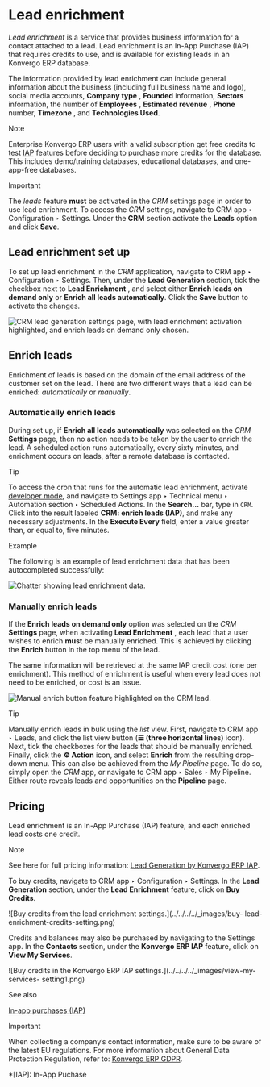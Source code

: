 # Lead enrichment

_Lead enrichment_ is a service that provides business information for a
contact attached to a lead. Lead enrichment is an In-App Purchase (IAP) that
requires credits to use, and is available for existing leads in an Konvergo ERP
database.

The information provided by lead enrichment can include general information
about the business (including full business name and logo), social media
accounts, **Company type** , **Founded** information, **Sectors** information,
the number of **Employees** , **Estimated revenue** , **Phone** number,
**Timezone** , and **Technologies Used**.

<div class="alert alert-primary">
<p class="alert-title">
Note</p><p>Enterprise Konvergo ERP users with a valid subscription get free credits to test <abbr title="In-App Purchase">IAP</abbr> features before deciding to purchase more credits for the database. This includes
demo/training databases, educational databases, and one-app-free databases.</p>
</div> <div class="alert alert-warning">
<p class="alert-title">
Important</p><p>The <em>leads</em> feature <b>must</b> be activated in the <em>CRM</em> settings page in order to use lead
enrichment. To access the <em>CRM</em> settings, navigate to CRM app ‣ Configuration
‣ Settings. Under the <b>CRM</b> section activate the <b>Leads</b> option and click
<b>Save</b>.</p>
</div>

## Lead enrichment set up

To set up lead enrichment in the _CRM_ application, navigate to CRM app ‣
Configuration ‣ Settings. Then, under the **Lead Generation** section, tick
the checkbox next to **Lead Enrichment** , and select either **Enrich leads on
demand only** or **Enrich all leads automatically**. Click the **Save** button
to activate the changes.

![CRM lead generation settings page, with lead enrichment activation
highlighted, and enrich leads on demand only
chosen.](../../../../_images/lead-enrichment-activate.png)

## Enrich leads

Enrichment of leads is based on the domain of the email address of the
customer set on the lead. There are two different ways that a lead can be
enriched: _automatically_ or _manually_.

### Automatically enrich leads

During set up, if **Enrich all leads automatically** was selected on the _CRM_
**Settings** page, then no action needs to be taken by the user to enrich the
lead. A scheduled action runs automatically, every sixty minutes, and
enrichment occurs on leads, after a remote database is contacted.

<div class="alert alert-info">
<p class="alert-title">
Tip</p><p>To access the cron that runs for the automatic lead enrichment, activate <a href="../../../general/developer_mode#developer-mode"><span class="std std-ref">developer mode</span></a>, and navigate to Settings app ‣ Technical menu ‣ Automation
section ‣ Scheduled Actions. In the <b>Search…</b> bar, type in <code>CRM</code>. Click into the
result labeled <b>CRM: enrich leads (IAP)</b>, and make any necessary adjustments. In the
<b>Execute Every</b> field, enter a value greater than, or equal to, five minutes.</p>
</div> <div class="alert alert-success">
<p class="alert-title">
Example</p><p>The following is an example of lead enrichment data that has been autocompleted successfully:</p>
<img alt="Chatter showing lead enrichment data." class="align-center" src="../../../../_images/lead-enrichment-data.png"/>
</div>

### Manually enrich leads

If the **Enrich leads on demand only** option was selected on the _CRM_
**Settings** page, when activating **Lead Enrichment** , each lead that a user
wishes to enrich **must** be manually enriched. This is achieved by clicking
the **Enrich** button in the top menu of the lead.

The same information will be retrieved at the same IAP credit cost (one per
enrichment). This method of enrichment is useful when every lead does not need
to be enriched, or cost is an issue.

![Manual enrich button feature highlighted on the CRM
lead.](../../../../_images/manual-enrichment.png) <div class="alert alert-info">
<p class="alert-title">
Tip</p><p>Manually enrich leads in bulk using the <em>list</em> view. First, navigate to CRM app
‣ Leads, and click the list view button (<b>☰ (three horizontal lines)</b> icon). Next,
tick the checkboxes for the leads that should be manually enriched. Finally, click the
<b>⚙️ Action</b> icon, and select <b>Enrich</b> from the resulting drop-down menu. This
can also be achieved from the <em>My Pipeline</em> page. To do so, simply open the <em>CRM</em> app, or
navigate to CRM app ‣ Sales ‣ My Pipeline. Either route reveals leads and
opportunities on the <b>Pipeline</b> page.</p>
</div>

## Pricing

Lead enrichment is an In-App Purchase (IAP) feature, and each enriched lead
costs one credit.

<div class="alert alert-primary">
<p class="alert-title">
Note</p><p>See here for full pricing information: <a href="https://iap.odoo.com/iap/in-app-services/273">Lead Generation by Konvergo ERP IAP</a>.</p>
</div>

To buy credits, navigate to CRM app ‣ Configuration ‣ Settings. In the **Lead
Generation** section, under the **Lead Enrichment** feature, click on **Buy
Credits**.

![Buy credits from the lead enrichment settings.](../../../../_images/buy-
lead-enrichment-credits-setting.png)

Credits and balances may also be purchased by navigating to the Settings app.
In the **Contacts** section, under the **Konvergo ERP IAP** feature, click on **View
My Services**.

![Buy credits in the Konvergo ERP IAP settings.](../../../../_images/view-my-services-
setting1.png) <div class="alert alert-secondary">
<p class="alert-title">
See also</p><p><a href="../../../essentials/in_app_purchase">In-app purchases (IAP)</a></p>
</div> <div class="alert alert-warning">
<p class="alert-title">
Important</p><p>When collecting a company’s contact information, make sure to be aware of the latest EU
regulations. For more information about General Data Protection Regulation, refer to: <a href="http://odoo.com/gdpr">Konvergo ERP GDPR</a>.</p>
</div>

  *[IAP]: In-App Puchase

